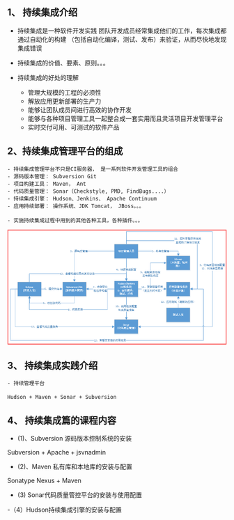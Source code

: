 ## 1、 持续集成介绍

- 持续集成是一种软件开发实践
    团队开发成员经常集成他们的工作，每次集成都通过自动化的构建
    （包括自动化编译，测试、发布）来验证，从而尽快地发现集成错误
- 持续集成的价值、要素、原则。。。

- 持续集成的好处的理解
    - 管理大规模的工程的必须性
    - 解放应用更新部署的生产力
    - 能够让团队成员间进行高效的协作开发
    - 能够与各种项目管理工具一起整合成一套实用而且灵活项目开发管理平台
    - 实时交付可用、可测试的软件产品

## 2、持续集成管理平台的组成

    - 持续集成管理平台不只是CI服务器， 是一系列软件开发管理工具的组合
    - 源码版本管理： Subversion Git
    - 项目构建工具： Maven， Ant
    - 代码质量管理： Sonar（Checkstyle, PMD, FindBugs....）
    - 持续集成引擎： Hudson、Jenkins、 Apache Continuum
    - 应用持续部署： 操作系统、JDK Tomcat， JBoss。。。

    - 实施持续集成过程中用到的其他各种工具，各种插件。。。

 ![持续集成实图](img/持续集成实图.png)

## 3、 持续集成实践介绍
    - 持续管理平台

    Hudson + Maven + Sonar + Subversion

## 4、 持续集成篇的课程内容

- (1)、Subversion 源码版本控制系统的安装

Subversion + Apache + jsvnadmin

- (2)、Maven 私有库和本地库的安装与配置

Sonatype Nexus + Maven
- (3) Sonar代码质量管控平台的安装与使用配置

-（4）Hudson持续集成引擎的安装与配置